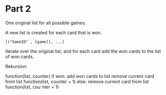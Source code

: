 # Part 2
One original list for all possible games.

A new list is created for each card that is won.

`[("GameID" , [game]), ...]`


Iterate over the original list, and for each card add the won cards to the list of won cards.

Rekursion:

function(list, counter)
    if won:
        add won cards to list
        remove current card from list
        function(list, counter + 1)
    else:
        remove current card from list
        function(list, cou`nter + 1)